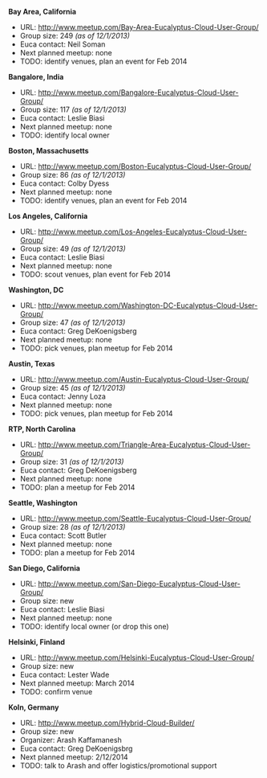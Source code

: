 **Bay Area, California**

* URL: http://www.meetup.com/Bay-Area-Eucalyptus-Cloud-User-Group/
* Group size: 249 _(as of 12/1/2013)_
* Euca contact: Neil Soman
* Next planned meetup: none
* TODO: identify venues, plan an event for Feb 2014

**Bangalore, India**

* URL: http://www.meetup.com/Bangalore-Eucalyptus-Cloud-User-Group/
* Group size: 117 _(as of 12/1/2013)_
* Euca contact: Leslie Biasi
* Next planned meetup: none
* TODO: identify local owner

**Boston, Massachusetts**

* URL: http://www.meetup.com/Boston-Eucalyptus-Cloud-User-Group/
* Group size: 86 _(as of 12/1/2013)_
* Euca contact: Colby Dyess
* Next planned meetup: none
* TODO: identify venues, plan an event for Feb 2014

**Los Angeles, California**

* URL: http://www.meetup.com/Los-Angeles-Eucalyptus-Cloud-User-Group/
* Group size: 49 _(as of 12/1/2013)_
* Euca contact: Leslie Biasi
* Next planned meetup: none
* TODO: scout venues, plan event for Feb 2014

**Washington, DC**

* URL: http://www.meetup.com/Washington-DC-Eucalyptus-Cloud-User-Group/
* Group size: 47 _(as of 12/1/2013)_
* Euca contact: Greg DeKoenigsberg
* Next planned meetup: none
* TODO: pick venues, plan meetup for Feb 2014

**Austin, Texas**

* URL: http://www.meetup.com/Austin-Eucalyptus-Cloud-User-Group/
* Group size: 45 _(as of 12/1/2013)_
* Euca contact: Jenny Loza
* Next planned meetup: none
* TODO: pick venues, plan meetup for Feb 2014 

**RTP, North Carolina**

* URL: http://www.meetup.com/Triangle-Area-Eucalyptus-Cloud-User-Group/
* Group size: 31 _(as of 12/1/2013)_
* Euca contact: Greg DeKoenigsberg
* Next planned meetup: none
* TODO: plan a meetup for Feb 2014

**Seattle, Washington**

* URL: http://www.meetup.com/Seattle-Eucalyptus-Cloud-User-Group/
* Group size: 28 _(as of 12/1/2013)_
* Euca contact: Scott Butler
* Next planned meetup: none
* TODO: plan a meetup for Feb 2014

**San Diego, California**

* URL: http://www.meetup.com/San-Diego-Eucalyptus-Cloud-User-Group/
* Group size: new
* Euca contact: Leslie Biasi
* Next planned meetup: none
* TODO: identify local owner (or drop this one)

**Helsinki, Finland**

* URL: http://www.meetup.com/Helsinki-Eucalyptus-Cloud-User-Group/
* Group size: new
* Euca contact: Lester Wade
* Next planned meetup: March 2014
* TODO: confirm venue

**Koln, Germany**

* URL: http://www.meetup.com/Hybrid-Cloud-Builder/
* Group size: new
* Organizer: Arash Kaffamanesh
* Euca contact: Greg DeKoenigsbrg
* Next planned meetup: 2/12/2014
* TODO: talk to Arash and offer logistics/promotional support